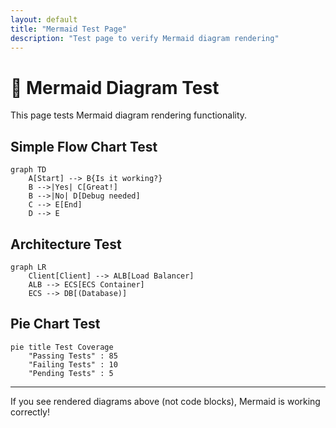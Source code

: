 ```yaml
---
layout: default
title: "Mermaid Test Page"
description: "Test page to verify Mermaid diagram rendering"
---
```


# 🧪 Mermaid Diagram Test

This page tests Mermaid diagram rendering functionality.

## Simple Flow Chart Test

```mermaid
graph TD
    A[Start] --> B{Is it working?}
    B -->|Yes| C[Great!]
    B -->|No| D[Debug needed]
    C --> E[End]
    D --> E
```

## Architecture Test

```mermaid
graph LR
    Client[Client] --> ALB[Load Balancer]
    ALB --> ECS[ECS Container]
    ECS --> DB[(Database)]
```

## Pie Chart Test

```mermaid
pie title Test Coverage
    "Passing Tests" : 85
    "Failing Tests" : 10
    "Pending Tests" : 5
```

---

If you see rendered diagrams above (not code blocks), Mermaid is working correctly!